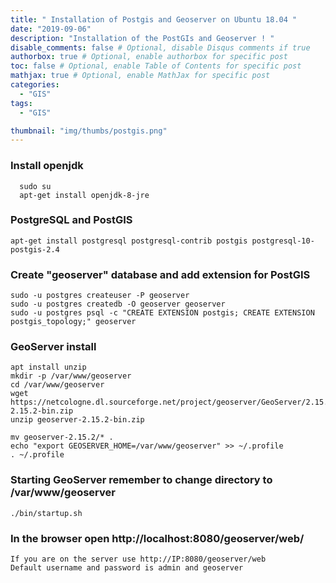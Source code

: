 ```yaml
---
title: " Installation of Postgis and Geoserver on Ubuntu 18.04 "
date: "2019-09-06"
description: "Installation of the PostGIs and Geoserver ! "
disable_comments: false # Optional, disable Disqus comments if true
authorbox: true # Optional, enable authorbox for specific post
toc: false # Optional, enable Table of Contents for specific post
mathjax: true # Optional, enable MathJax for specific post
categories:
  - "GIS"
tags:
  - "GIS"

thumbnail: "img/thumbs/postgis.png"
---
```


### Install openjdk

      sudo su
      apt-get install openjdk-8-jre

### PostgreSQL and PostGIS

    apt-get install postgresql postgresql-contrib postgis postgresql-10-postgis-2.4

### Create "geoserver" database and add extension for PostGIS

    sudo -u postgres createuser -P geoserver
    sudo -u postgres createdb -O geoserver geoserver
    sudo -u postgres psql -c "CREATE EXTENSION postgis; CREATE EXTENSION postgis_topology;" geoserver

### GeoServer install
    apt install unzip
    mkdir -p /var/www/geoserver
    cd /var/www/geoserver
    wget https://netcologne.dl.sourceforge.net/project/geoserver/GeoServer/2.15.2/geoserver-2.15.2-bin.zip
    unzip geoserver-2.15.2-bin.zip

    mv geoserver-2.15.2/* .
    echo "export GEOSERVER_HOME=/var/www/geoserver" >> ~/.profile
    . ~/.profile

### Starting GeoServer remember to change directory to /var/www/geoserver  
    ./bin/startup.sh

### In the browser open http://localhost:8080/geoserver/web/
    If you are on the server use http://IP:8080/geoserver/web
    Default username and password is admin and geoserver
